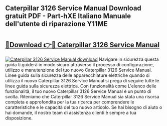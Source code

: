 ## Caterpillar 3126 Service Manual Download gratuit PDF - Part-hXE Italiano Manuale dell'utente di riparazione Y11ME

# <h2><a href="http://dfbdpm.blite.top/?on=Caterpillar+3126+Service+Manual">🔗Download 👉🔴 Caterpillar 3126 Service Manual</a></h2>

[![Caterpillar 3126 Service Manual download](https://i.imgur.com/lujVjoI.png)](http://dfbdpm.blite.top/?on=Caterpillar+3126+Service+Manual)
Navigare in sicurezza questa guida ti guiderà in modo sicuro attraverso il processo di configurazione, utilizzo e manutenzione del tuo nuovo Caterpillar 3126 Service Manual. Linee guida sulla sicurezza delle apparecchiature elettriche quando si utilizza il nuovo Caterpillar 3126 Service Manual si prega di seguire tutte le linee guida sulla sicurezza elettrica. Con funzionalità come L'elenco delle funzionalità, il tuo nuovo Caterpillar 3126 Service Manual è un punto di svolta. Riteniamo che Caterpillar 3126 Service Manual sia stata una risorsa completa e approfondita per la tua ricerca per comprendere le caratteristiche e le capacità del tuo nuovo articolo. Se hai bisogno di aiuto o hai domande, il nostro team di assistenza clienti è sempre a tua disposizione.
